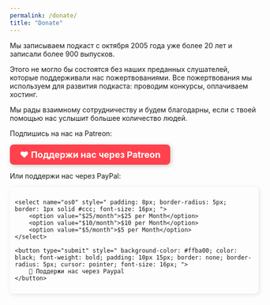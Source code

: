 ```yaml
---
permalink: /donate/
title: "Donate"
---
```



Мы записываем подкаст с октября 2005 года уже более 20 лет и записали более 900 выпусков. 

Этого не могло бы состоятся без наших преданных слушателей, которые поддерживали нас пожертвованиями. Все пожертвования мы используем для развития подкаста: проводим конкурсы, оплачиваем хостинг. 

Мы рады взаимному сотрудничеству и будем благодарны, если с твоей помощью нас услышит большее количество людей.

Подпишись на нас на Patreon:

<a href="https://www.patreon.com/rcmp" target="_blank" style="
display: inline-block;
background-color: #FF424D;
color: white;
font-weight: bold;
padding: 10px 20px;
border-radius: 8px;
text-decoration: none;
font-size: 18px;
box-shadow: 2px 2px 10px rgba(0,0,0,0.2);
">
❤️ Поддержи нас через Patreon
</a>

Или поддержи нас через PayPal:

<form action="https://www.paypal.com/cgi-bin/webscr" method="post" target="_top" style="display: flex; gap: 10px; padding: 10px; border-radius: 8px; box-shadow: 2px 2px 10px rgba(0,0,0,0.1); ">
    <input type="hidden" name="cmd" value="_s-xclick">
    <input type="hidden" name="hosted_button_id" value="5YQDFQ9LCLKTU">

    <select name="os0" style=" padding: 8px; border-radius: 5px; border: 1px solid #ccc; font-size: 16px; ">
        <option value="$25/month">$25 per Month</option>
        <option value="$10/month">$10 per Month</option>
        <option value="$5/month">$5 per Month</option>
    </select>
    
    <button type="submit" style=" background-color: #ffba00; color: black; font-weight: bold; padding: 10px 15px; border: none; border-radius: 5px; cursor: pointer; font-size: 16px; ">
        💛 Поддержи нас через Paypal
    </button>
</form>